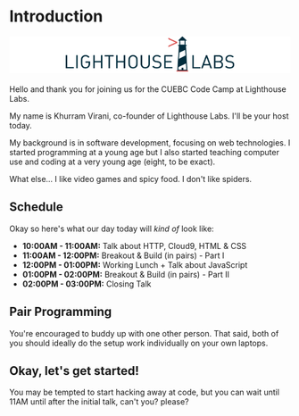 # Introduction

<div style="background-color:white; width:100%; margin-bottom:20px">
  <img src="/images/lhl-logo.png" style="width:60%; margin-left:20%">
</div>

Hello and thank you for joining us for the CUEBC Code Camp at Lighthouse Labs.

My name is Khurram Virani, co-founder of Lighthouse Labs. I'll be your host today. 

My background is in software development, focusing on web technologies. I started programming at a young age but I also started teaching computer use and coding at a very young age (eight, to be exact).

What else... I like video games and spicy food. I don't like spiders.

## Schedule

Okay so here's what our day today will _kind of_ look like:

* **10:00AM - 11:00AM:** Talk about HTTP, Cloud9, HTML & CSS
* **11:00AM - 12:00PM:** Breakout & Build (in pairs) - Part I
* **12:00PM - 01:00PM:** Working Lunch + Talk about JavaScript
* **01:00PM - 02:00PM:** Breakout & Build (in pairs) - Part II
* **02:00PM - 03:00PM:** Closing Talk

## Pair Programming

You're encouraged to buddy up with one other person. That said, both of you should ideally do the setup work individually on your own laptops. 

## Okay, let's get started!

You may be tempted to start hacking away at code, but you can wait until 11AM until after the initial talk, can't you? please?